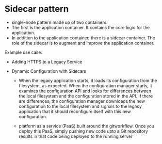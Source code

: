 # Sidecar pattern

* single-node pattern made up of two containers. 
* The first is the application container. It contains the core logic for the application.
* In addition to the application container, there is a sidecar container. The role of the sidecar is to augment and improve the application container. 

Example use case:

* Adding HTTPS to a Legacy Service

* Dynamic Configuration with Sidecars

  - When the legacy application starts, it loads its configuration from the filesystem, as expected. When the configuration manager starts, it examines the configuration API and looks for differences between the local filesystem and the configuration stored in the API. If there are differences, the configuration manager downloads the new configuration to the local filesystem and signals to the legacy application that it should reconfigure itself with this new configuration.

  - platform as a service \(PaaS\) built around the gitworkflow. Once you deploy this PaaS, simply pushing new code upto a Git repository results in that code being deployed to the running server



